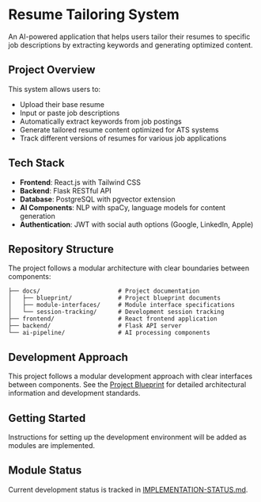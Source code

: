 # Resume Tailoring System

An AI-powered application that helps users tailor their resumes to specific job descriptions by extracting keywords and generating optimized content.

## Project Overview

This system allows users to:
- Upload their base resume
- Input or paste job descriptions
- Automatically extract keywords from job postings
- Generate tailored resume content optimized for ATS systems
- Track different versions of resumes for various job applications

## Tech Stack

- **Frontend**: React.js with Tailwind CSS
- **Backend**: Flask RESTful API
- **Database**: PostgreSQL with pgvector extension
- **AI Components**: NLP with spaCy, language models for content generation
- **Authentication**: JWT with social auth options (Google, LinkedIn, Apple)

## Repository Structure

The project follows a modular architecture with clear boundaries between components:

```
├── docs/                      # Project documentation
│   ├── blueprint/             # Project blueprint documents
│   ├── module-interfaces/     # Module interface specifications
│   └── session-tracking/      # Development session tracking
├── frontend/                  # React frontend application
├── backend/                   # Flask API server
└── ai-pipeline/               # AI processing components
```

## Development Approach

This project follows a modular development approach with clear interfaces between components. See the [Project Blueprint](docs/blueprint/PROJECT-BLUEPRINT.md) for detailed architectural information and development standards.

## Getting Started

Instructions for setting up the development environment will be added as modules are implemented.

## Module Status

Current development status is tracked in [IMPLEMENTATION-STATUS.md](docs/session-tracking/IMPLEMENTATION-STATUS.md).
